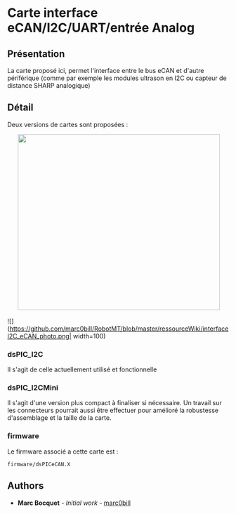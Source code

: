 # Carte interface eCAN/I2C/UART/entrée Analog

## Présentation

La carte proposé ici, permet l'interface entre le bus eCAN et d'autre périférique (comme par exemple les modules ultrason en I2C ou capteur de distance SHARP analogique)

## Détail

Deux versions de cartes sont proposées : 
<p align="center">
  <img width="460" height="400" src="https://github.com/marc0bill/RobotMT/blob/master/ressourceWiki/interfaceI2C_eCAN_photo.png/460/300">
</p>

![](https://github.com/marc0bill/RobotMT/blob/master/ressourceWiki/interfaceI2C_eCAN_photo.png| width=100)

### dsPIC_I2C

Il s'agit de celle actuellement utilisé et fonctionnelle

### dsPIC_I2CMini

Il s'agit d'une version plus compact à finaliser si nécessaire.
Un travail sur les connecteurs pourrait aussi être effectuer pour amélioré la robustesse d'assemblage et la taille de la carte.


### firmware

Le firmware associé a cette carte est :

```
firmware/dsPICeCAN.X
```

## Authors

* **Marc Bocquet** - *Initial work* - [marc0bill](https://github.com/marc0bill)
